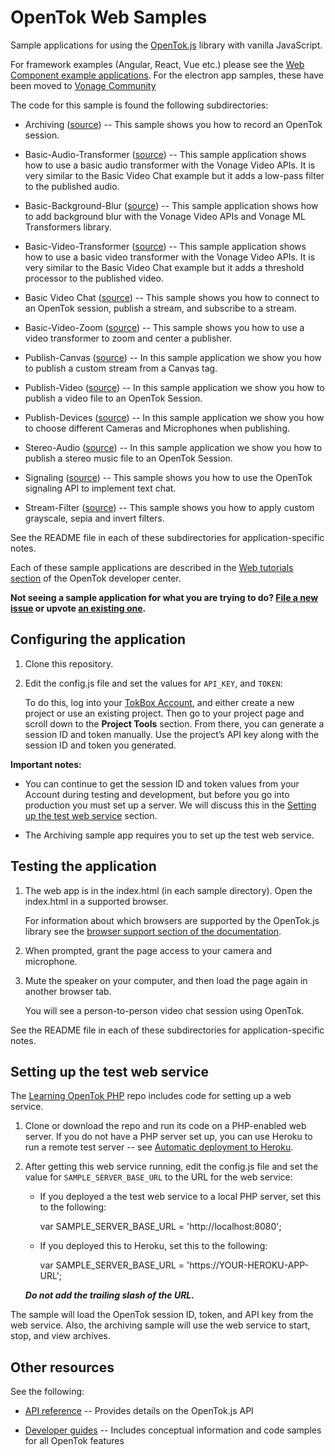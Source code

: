 # OpenTok Web Samples

Sample applications for using the [OpenTok.js](https://tokbox.com/developer/sdks/js/) library with vanilla JavaScript.

For framework examples (Angular, React, Vue etc.) please see the [Web Component example applications](https://github.com/opentok/web-components/tree/main/examples).
For the electron app samples, these have been moved to [Vonage Community](https://github.com/Vonage-Community/sample-video-electron-app)

The code for this sample is found the following subdirectories:

* Archiving ([source](https://github.com/opentok/opentok-web-samples/tree/main/Archiving)) -- This sample shows you how to record an OpenTok session.

* Basic-Audio-Transformer ([source](https://github.com/opentok/opentok-web-samples/tree/main/Basic-Audio-Transformer)) -- This sample application shows how to use a basic audio transformer with the Vonage Video APIs. It is very similar to the Basic Video Chat example but it adds a low-pass filter to the published audio.

* Basic-Background-Blur ([source](https://github.com/opentok/opentok-web-samples/tree/main/Basic-Background-Blur)) -- This sample application shows how to add background blur with the Vonage Video APIs and Vonage ML Transformers library.

* Basic-Video-Transformer ([source](https://github.com/opentok/opentok-web-samples/tree/main/Basic-Video-Transformer)) -- This sample application shows how to use a basic video transformer with the Vonage Video APIs. It is very similar to the Basic Video Chat example but it adds a threshold processor to the published video.

* Basic Video Chat ([source](https://github.com/opentok/opentok-web-samples/tree/main/Basic%20Video%20Chat)) -- This sample shows you how to connect to an OpenTok session, publish a stream, and
  subscribe to a stream.

* Basic-Video-Zoom ([source](https://github.com/opentok/opentok-web-samples/tree/master/Basic-Video-Zoom)) -- This sample shows you how to use a video transformer to zoom and center a publisher.

* Publish-Canvas ([source](https://github.com/opentok/opentok-web-samples/tree/main/Publish-Canvas)) -- In this sample application we show you how to publish a custom stream from a Canvas tag.

* Publish-Video ([source](https://github.com/opentok/opentok-web-samples/tree/main/Publish-Video)) -- In this sample application we show you how to publish a video file to an OpenTok Session.

* Publish-Devices ([source](https://github.com/opentok/opentok-web-samples/tree/main/Publish-Devices)) -- In this sample application we show you how to choose different Cameras and Microphones when publishing.

* Stereo-Audio ([source](https://github.com/opentok/opentok-web-samples/tree/main/Stereo-Audio)) -- In this sample application we show you how to publish a stereo music file to an OpenTok Session.

* Signaling ([source](https://github.com/opentok/opentok-web-samples/tree/main/Signaling)) -- This sample shows you how to use the OpenTok signaling API to implement text chat.

* Stream-Filter ([source](https://github.com/opentok/opentok-web-samples/tree/main/Stream-Filter)) -- This sample shows you how to apply custom grayscale, sepia and invert filters.

See the README file in each of these subdirectories for application-specific notes.

Each of these sample applications are described in the [Web tutorials
section](https://tokbox.com/developer/tutorials/web/) of the OpenTok developer center. 

**Not seeing a sample application for what you are trying to do? [File a new issue](https://github.com/opentok/opentok-web-samples/issues/new?labels=new%20sample%20request) or upvote [an existing one](https://github.com/opentok/opentok-web-samples/labels/new%20sample%20request).**

## Configuring the application

1. Clone this repository.

2. Edit the config.js file and set the values for `API_KEY`, and `TOKEN`:

   To do this, log into your [TokBox Account](https://tokbox.com/account), and either create
   a new project or use an existing project. Then go to your project page and scroll down to the
   **Project Tools** section. From there, you can generate a session ID and token manually. Use the
   project’s API key along with the session ID and token you generated.

**Important notes:**

* You can continue to get the session ID and token values from your Account during testing and
  development, but before you go into production you must set up a server. We will discuss this
  in the [Setting up the test web service](#setting-up-the-test-web-service) section.

* The Archiving sample app requires you to set up the test web service.

## Testing the application

1. The web app is in the index.html (in each sample directory). Open the index.html in a supported browser.

   For information about which browsers are supported by the OpenTok.js library see the [browser support section of the documentation](https://tokbox.com/developer/sdks/js/).

2. When prompted, grant the page access to your camera and microphone.

3. Mute the speaker on your computer, and then load the page again in another browser tab.

   You will see a person-to-person video chat session using OpenTok.

See the README file in each of these subdirectories for application-specific notes.


## Setting up the test web service

The [Learning OpenTok PHP](https://github.com/opentok/learning-opentok-php) repo includes code for
setting up a web service.

1. Clone or download the repo and run its code on a PHP-enabled web server. If you do not have a
   PHP server set up, you can use Heroku to run a remote test server -- see [Automatic deployment
   to Heroku](https://github.com/opentok/learning-opentok-php#automatic-deployment-to-heroku).

2. After getting this web service running, edit the config.js file and set the value for
   `SAMPLE_SERVER_BASE_URL` to the URL for the web service:

   * If you deployed a the test web service to a local PHP server, set this to the following:

        var SAMPLE_SERVER_BASE_URL = 'http://localhost:8080';

   * If you deployed this to Heroku, set this to the following:

        var SAMPLE_SERVER_BASE_URL = 'https://YOUR-HEROKU-APP-URL';

   ***Do not add the trailing slash of the URL.***

The sample will load the OpenTok session ID, token, and API key from the web service. Also,
the archiving sample will use the web service to start, stop, and view archives.

## Other resources

See the following:

* [API reference](https://tokbox.com/developer/sdks/js/reference/) -- Provides details on
  the OpenTok.js API

* [Developer guides](https://tokbox.com/developer/guides/) -- Includes conceptual information and
  code samples for all OpenTok features
